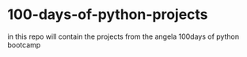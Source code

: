 # 100-days-of-python-projects
in this repo will contain the projects from the angela 100days of python bootcamp
